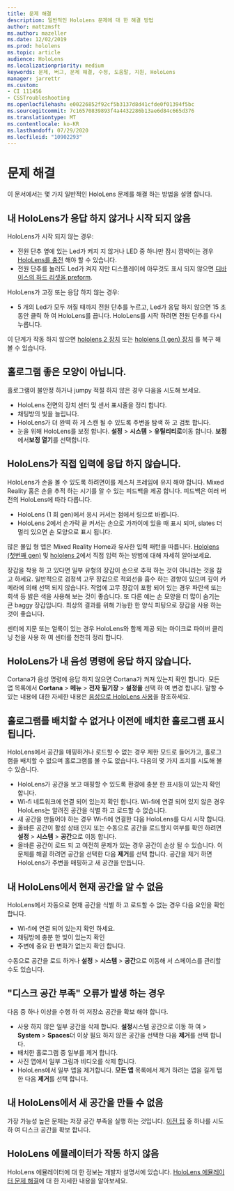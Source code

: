 ```yaml
---
title: 문제 해결
description: 일반적인 HoloLens 문제에 대 한 해결 방법
author: mattzmsft
ms.author: mazeller
ms.date: 12/02/2019
ms.prod: hololens
ms.topic: article
audience: HoloLens
ms.localizationpriority: medium
keywords: 문제, 버그, 문제 해결, 수정, 도움말, 지원, HoloLens
manager: jarrettr
ms.custom:
- CI 111456
- CSSTroubleshooting
ms.openlocfilehash: e00226852f92cf5b3137d8d41cfde0f01394f5bc
ms.sourcegitcommit: 7c16570839893f4a4432286b13ae6d84c665d376
ms.translationtype: MT
ms.contentlocale: ko-KR
ms.lasthandoff: 07/29/2020
ms.locfileid: "10902293"
---
```

# 문제 해결

이 문서에서는 몇 가지 일반적인 HoloLens 문제를 해결 하는 방법을 설명 합니다.

## 내 HoloLens가 응답 하지 않거나 시작 되지 않음

HoloLens가 시작 되지 않는 경우:

- 전원 단추 옆에 있는 Led가 켜지 지 않거나 LED 중 하나만 잠시 깜박이는 경우 [HoloLens를 충전](hololens-recovery.md#charging-the-device) 해야 할 수 있습니다.
- 전원 단추를 눌러도 Led가 켜지 지만 디스플레이에 아무것도 표시 되지 않으면 [디바이스의 하드 리셋을 preform](hololens-recovery.md#hard-reset-procedure).

HoloLens가 고정 또는 응답 하지 않는 경우:

- 5 개의 Led가 모두 꺼질 때까지 전원 단추를 누르고, Led가 응답 하지 않으면 15 초 동안 클릭 하 여 HoloLens를 끕니다. HoloLens를 시작 하려면 전원 단추를 다시 누릅니다.

이 단계가 작동 하지 않으면 [hololens 2 장치](hololens-recovery.md) 또는 [hololens (1 gen) 장치](hololens1-recovery.md) 를 복구 해 볼 수 있습니다.

## 홀로그램 좋은 모양이 아닙니다.

홀로그램이 불안정 하거나 jumpy 적절 하지 않은 경우 다음을 시도해 보세요.

- HoloLens 전면의 장치 센터 및 센서 표시줄을 정리 합니다.
- 채팅방의 빛을 늘립니다.
- HoloLens가 더 완벽 하 게 스캔 될 수 있도록 주변을 탐색 하 고 검토 합니다.
- 눈을 위해 HoloLens를 보정 합니다. **설정**  >  **시스템**  >  **유틸리티로**이동 합니다. **보정**에서**보정 열기**를 선택합니다.

## HoloLens가 직접 입력에 응답 하지 않습니다.

HoloLens가 손을 볼 수 있도록 하려면이를 제스처 프레임에 유지 해야 합니다.  Mixed Reality 홈은 손을 추적 하는 시기를 알 수 있는 피드백을 제공 합니다.  피드백은 여러 버전의 HoloLens에 따라 다릅니다.
- HoloLens (1 회 gen)에서 응시 커서는 점에서 링으로 바뀝니다.
- HoloLens 2에서 손가락 끝 커서는 손으로 가까이에 있을 때 표시 되며, slates 더 멀리 있으면 손 모양으로 표시 됩니다.

많은 몰입 형 앱은 Mixed Reality Home과 유사한 입력 패턴을 따릅니다.  [Hololens (첫번째 gen)](hololens1-basic-usage.md#use-hololens-with-your-hands) 및 [hololens 2](hololens2-basic-usage.md#the-hand-tracking-frame)에서 직접 입력 하는 방법에 대해 자세히 알아보세요.

장갑을 착용 하 고 있다면 일부 유형의 장갑이 손으로 추적 하는 것이 아니라는 것을 참고 하세요.  일반적으로 검정색 고무 장갑으로 적외선을 흡수 하는 경향이 있으며 깊이 카메라에 의해 선택 되지 않습니다.  작업에 고무 장갑이 포함 되어 있는 경우 파란색 또는 회색 등 밝은 색을 사용해 보는 것이 좋습니다.  또 다른 예는 손 모양을 더 많이 숨기는 큰 baggy 장갑입니다. 최상의 결과를 위해 가능한 한 양식 피팅으로 장갑을 사용 하는 것이 좋습니다.

센터에 지문 또는 얼룩이 있는 경우 HoloLens와 함께 제공 되는 마이크로 파이버 클리닝 천을 사용 하 여 센터를 천천히 정리 합니다.

## HoloLens가 내 음성 명령에 응답 하지 않습니다.

Cortana가 음성 명령에 응답 하지 않으면 Cortana가 켜져 있는지 확인 합니다. 모든 앱 목록에서 **Cortana**  >  **메뉴**  >  **전자 필기장**  >  **설정을** 선택 하 여 변경 합니다. 말할 수 있는 내용에 대한 자세한 내용은 [음성으로 HoloLens 사용](hololens-cortana.md)을 참조하세요.

## 홀로그램를 배치할 수 없거나 이전에 배치한 홀로그램 표시 됩니다.

HoloLens에서 공간을 매핑하거나 로드할 수 없는 경우 제한 모드로 들어가고, 홀로그램을 배치할 수 없으며 홀로그램를 볼 수도 없습니다. 다음의 몇 가지 조치를 시도해 볼 수 있습니다.

- HoloLens가 공간을 보고 매핑할 수 있도록 환경에 충분 한 표시등이 있는지 확인 합니다.
- Wi-fi 네트워크에 연결 되어 있는지 확인 합니다. Wi-fi에 연결 되어 있지 않은 경우 HoloLens는 알려진 공간을 식별 하 고 로드할 수 없습니다.
- 새 공간을 만들어야 하는 경우 Wi-fi에 연결한 다음 HoloLens를 다시 시작 합니다.
- 올바른 공간이 활성 상태 인지 또는 수동으로 공간을 로드할지 여부를 확인 하려면 **설정**  >  **시스템**  >  **공간**으로 이동 합니다.
- 올바른 공간이 로드 되 고 여전히 문제가 있는 경우 공간이 손상 될 수 있습니다. 이 문제를 해결 하려면 공간을 선택한 다음 **제거**를 선택 합니다. 공간을 제거 하면 HoloLens가 주변을 매핑하고 새 공간을 만듭니다.

## 내 HoloLens에서 현재 공간을 알 수 없음

HoloLens에서 자동으로 현재 공간을 식별 하 고 로드할 수 없는 경우 다음 요인을 확인 합니다.

- Wi-fi에 연결 되어 있는지 확인 하세요.
- 채팅방에 충분 한 빛이 있는지 확인
- 주변에 중요 한 변화가 없는지 확인 합니다.

수동으로 공간을 로드 하거나 **설정**  >  **시스템**  >  **공간**으로 이동해 서 스페이스를 관리할 수도 있습니다.

## "디스크 공간 부족" 오류가 발생 하는 경우

다음 중 하나 이상을 수행 하 여 저장소 공간을 확보 해야 합니다.

- 사용 하지 않은 일부 공간을 삭제 합니다. **설정**시스템 공간으로 이동 하 여  >  **System**  >  **Spaces**더 이상 필요 하지 않은 공간을 선택한 다음 **제거**를 선택 합니다.
- 배치한 홀로그램 중 일부를 제거 합니다.
- 사진 앱에서 일부 그림과 비디오를 삭제 합니다.
- HoloLens에서 일부 앱을 제거합니다. **모든 앱** 목록에서 제거 하려는 앱을 길게 탭 한 다음 **제거**를 선택 합니다.

## 내 HoloLens에서 새 공간을 만들 수 없음

가장 가능성 높은 문제는 저장 공간 부족을 실행 하는 것입니다. [이전 팁](#im-getting-a-low-disk-space-error) 중 하나를 시도 하 여 디스크 공간을 확보 합니다.

## HoloLens 에뮬레이터가 작동 하지 않음

HoloLens 에뮬레이터에 대 한 정보는 개발자 설명서에 있습니다.  [HoloLens 에뮬레이터 문제 해결](https://docs.microsoft.com/windows/mixed-reality/using-the-hololens-emulator#troubleshooting)에 대 한 자세한 내용을 알아보세요.

